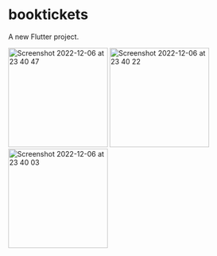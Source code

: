 # booktickets

A new Flutter project.

<div ">
  
  <img width="200" alt="Screenshot 2022-12-06 at 23 40 47" src="https://user-images.githubusercontent.com/26303366/205922326-bf9ad3b5-30f9-4edf-b68b-333960ce32d7.png">
<img width="200" alt="Screenshot 2022-12-06 at 23 40 22" src="https://user-images.githubusercontent.com/26303366/205922340-5cccdb70-5d14-46f6-ba90-46a4a3d3251e.png">
<img width="200" alt="Screenshot 2022-12-06 at 23 40 03" src="https://user-images.githubusercontent.com/26303366/205922344-938ac68a-d8db-4a86-8b92-0218f88e0d85.png"></div>


